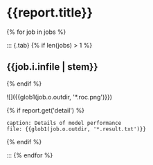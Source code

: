 # {{report.title}}

{% for job in jobs %}

::: {.tab}
{% if len(jobs) > 1 %}
## {{job.i.infile | stem}}
{% endif %}


![]({{glob1(job.o.outdir, '*.roc.png')}})

{% if report.get('detail') %}
```table
caption: Details of model performance
file: {{glob1(job.o.outdir, '*.result.txt')}}
```
{% endif %}

:::
{% endfor %}
